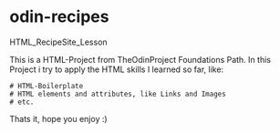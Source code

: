 # odin-recipes
HTML_RecipeSite_Lesson

This is a HTML-Project from TheOdinProject Foundations Path.
In this Project i try to apply the HTML skills I learned so far, like:

    # HTML-Boilerplate
    # HTML elements and attributes, like Links and Images
    # etc.

Thats it, hope you enjoy :)
